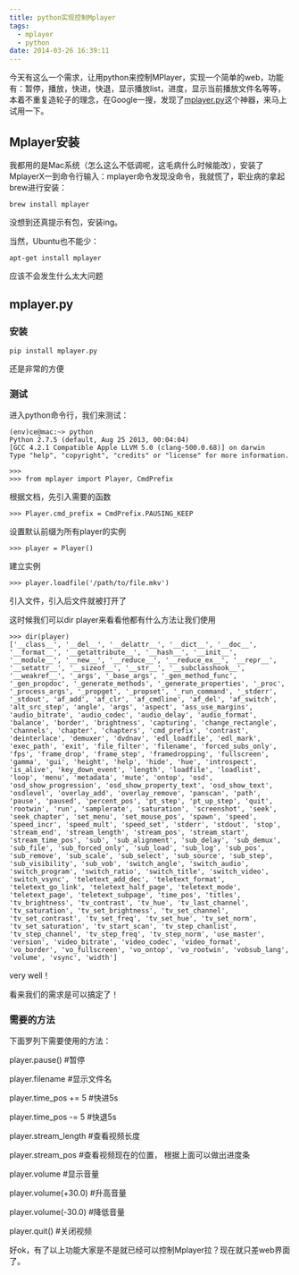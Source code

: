```yaml
---
title: python实现控制Mplayer
tags:
  - mplayer
  - python
date: 2014-03-26 16:39:11
---
```


今天有这么一个需求，让用python来控制MPlayer，实现一个简单的web，功能有：暂停，播放，快进，快退，显示播放list，进度，显示当前播放文件名等等，本着不重复造轮子的理念，在Google一搜，发现了[mplayer.py](https://code.google.com/p/python-mplayer/)这个神器，来马上试用一下。


## Mplayer安装

我都用的是Mac系统（怎么这么不低调呢，这毛病什么时候能改），安装了MplayerX一到命令行输入：mplayer命令发现没命令，我就慌了，职业病的拿起brew进行安装：

`brew install mplayer`

没想到还真提示有包，安装ing。

当然，Ubuntu也不能少：

`apt-get install mplayer`

应该不会发生什么太大问题


## mplayer.py

### 安装

`pip install mplayer.py`

还是非常的方便

### 测试

进入python命令行，我们来测试：


```
(env)ce@mac:~> python
Python 2.7.5 (default, Aug 25 2013, 00:04:04)
[GCC 4.2.1 Compatible Apple LLVM 5.0 (clang-500.0.68)] on darwin
Type "help", "copyright", "credits" or "license" for more information.

>>>
>>> from mplayer import Player, CmdPrefix
```
根据文档，先引入需要的函数

```
>>> Player.cmd_prefix = CmdPrefix.PAUSING_KEEP
```
设置默认前缀为所有player的实例


```
>>> player = Player()
```

建立实例


```
>>> player.loadfile('/path/to/file.mkv')
```

引入文件，引入后文件就被打开了

这时候我们可以dir player来看看他都有什么方法让我们使用

```
>>> dir(player)
['__class__', '__del__', '__delattr__', '__dict__', '__doc__', '__format__', '__getattribute__', '__hash__', '__init__', '__module__', '__new__', '__reduce__', '__reduce_ex__', '__repr__', '__setattr__', '__sizeof__', '__str__', '__subclasshook__', '__weakref__', '_args', '_base_args', '_gen_method_func', '_gen_propdoc', '_generate_methods', '_generate_properties', '_proc', '_process_args', '_propget', '_propset', '_run_command', '_stderr', '_stdout', 'af_add', 'af_clr', 'af_cmdline', 'af_del', 'af_switch', 'alt_src_step', 'angle', 'args', 'aspect', 'ass_use_margins', 'audio_bitrate', 'audio_codec', 'audio_delay', 'audio_format', 'balance', 'border', 'brightness', 'capturing', 'change_rectangle', 'channels', 'chapter', 'chapters', 'cmd_prefix', 'contrast', 'deinterlace', 'demuxer', 'dvdnav', 'edl_loadfile', 'edl_mark', 'exec_path', 'exit', 'file_filter', 'filename', 'forced_subs_only', 'fps', 'frame_drop', 'frame_step', 'framedropping', 'fullscreen', 'gamma', 'gui', 'height', 'help', 'hide', 'hue', 'introspect', 'is_alive', 'key_down_event', 'length', 'loadfile', 'loadlist', 'loop', 'menu', 'metadata', 'mute', 'ontop', 'osd', 'osd_show_progression', 'osd_show_property_text', 'osd_show_text', 'osdlevel', 'overlay_add', 'overlay_remove', 'panscan', 'path', 'pause', 'paused', 'percent_pos', 'pt_step', 'pt_up_step', 'quit', 'rootwin', 'run', 'samplerate', 'saturation', 'screenshot', 'seek', 'seek_chapter', 'set_menu', 'set_mouse_pos', 'spawn', 'speed', 'speed_incr', 'speed_mult', 'speed_set', 'stderr', 'stdout', 'stop', 'stream_end', 'stream_length', 'stream_pos', 'stream_start', 'stream_time_pos', 'sub', 'sub_alignment', 'sub_delay', 'sub_demux', 'sub_file', 'sub_forced_only', 'sub_load', 'sub_log', 'sub_pos', 'sub_remove', 'sub_scale', 'sub_select', 'sub_source', 'sub_step', 'sub_visibility', 'sub_vob', 'switch_angle', 'switch_audio', 'switch_program', 'switch_ratio', 'switch_title', 'switch_video', 'switch_vsync', 'teletext_add_dec', 'teletext_format', 'teletext_go_link', 'teletext_half_page', 'teletext_mode', 'teletext_page', 'teletext_subpage', 'time_pos', 'titles', 'tv_brightness', 'tv_contrast', 'tv_hue', 'tv_last_channel', 'tv_saturation', 'tv_set_brightness', 'tv_set_channel', 'tv_set_contrast', 'tv_set_freq', 'tv_set_hue', 'tv_set_norm', 'tv_set_saturation', 'tv_start_scan', 'tv_step_chanlist', 'tv_step_channel', 'tv_step_freq', 'tv_step_norm', 'use_master', 'version', 'video_bitrate', 'video_codec', 'video_format', 'vo_border', 'vo_fullscreen', 'vo_ontop', 'vo_rootwin', 'vobsub_lang', 'volume', 'vsync', 'width']
```

very well！

看来我们的需求是可以搞定了！


### 需要的方法

下面罗列下需要使用的方法：

player.pause()   #暂停

player.filename  #显示文件名

player.time_pos += 5  #快进5s

player.time_pos -= 5  #快退5s

player.stream_length #查看视频长度

player.stream_pos   #查看视频现在的位置， 根据上面可以做出进度条

player.volume  #显示音量

player.volume(+30.0)  #升高音量

player.volume(-30.0)  #降低音量

player.quit()  #关闭视频

好ok，有了以上功能大家是不是就已经可以控制Mplayer拉？现在就只差web界面了。


